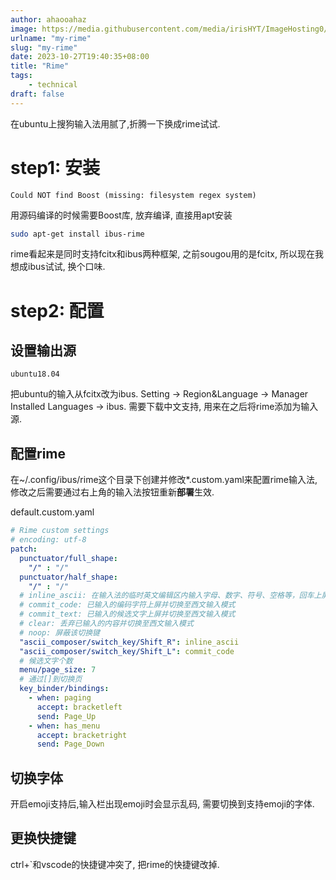 ```yaml
---
author: ahaooahaz
image: https://media.githubusercontent.com/media/irisHYT/ImageHosting0/main/images/qingdao-dahai-fanchaun.webp
urlname: "my-rime"
slug: "my-rime"
date: 2023-10-27T19:40:35+08:00
title: "Rime"
tags:
    - technical
draft: false
---
```


<!--more-->

在ubuntu上搜狗输入法用腻了,折腾一下换成rime试试.

# step1: 安装

```
Could NOT find Boost (missing: filesystem regex system)
```

用源码编译的时候需要Boost库, 放弃编译, 直接用apt安装

```bash
sudo apt-get install ibus-rime
```

rime看起来是同时支持fcitx和ibus两种框架, 之前sougou用的是fcitx, 所以现在我想成ibus试试, 换个口味.


# step2: 配置

## 设置输出源

`ubuntu18.04`

把ubuntu的输入从fcitx改为ibus.
Setting -> Region&Language -> Manager Installed Languages -> ibus.
需要下载中文支持, 用来在之后将rime添加为输入源.

## 配置rime

在~/.config/ibus/rime这个目录下创建并修改*.custom.yaml来配置rime输入法, 修改之后需要通过右上角的输入法按钮重新**部署**生效.

default.custom.yaml
```yaml
# Rime custom settings
# encoding: utf-8
patch:
  punctuator/full_shape:
    "/" : "/"
  punctuator/half_shape:
    "/" : "/"
  # inline_ascii: 在输入法的临时英文编辑区内输入字母、数字、符号、空格等，回车上屏后自动复位到中文
  # commit_code: 已输入的编码字符上屏并切换至西文输入模式
  # commit_text: 已输入的候选文字上屏并切换至西文输入模式
  # clear: 丢弃已输入的内容并切换至西文输入模式
  # noop: 屏蔽该切换键
  "ascii_composer/switch_key/Shift_R": inline_ascii
  "ascii_composer/switch_key/Shift_L": commit_code
  # 候选文字个数
  menu/page_size: 7
  # 通过[]到切换页
  key_binder/bindings:
    - when: paging
      accept: bracketleft
      send: Page_Up
    - when: has_menu
      accept: bracketright
      send: Page_Down
```

## 切换字体

开启emoji支持后,输入栏出现emoji时会显示乱码, 需要切换到支持emoji的字体.

## 更换快捷键

ctrl+\`和vscode的快捷键冲突了, 把rime的快捷键改掉.
